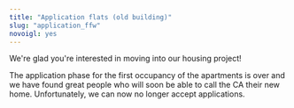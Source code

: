 ```yaml
---
title: "Application flats (old building)"
slug: "application_ffw"
novoigl: yes
---
```


<p>
We're glad you're interested in moving into our housing project!

The application phase for the first occupancy of the apartments is over and we have found great people who will soon be able to call the CA their new home.
Unfortunately, we can now no longer accept applications.</p>